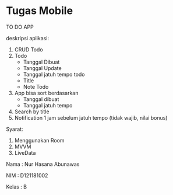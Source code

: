 # Tugas Mobile
TO DO APP

deskripsi aplikasi:
1. CRUD Todo
2. Todo
     - Tanggal Dibuat
     - Tanggal Update
     - Tanggal jatuh tempo todo
      - Title
      - Note Todo
3. App bisa sort berdasarkan
     - Tanggal dibuat
     - Tanggal jatuh tempo
4. Search by title
5. Notification 1 jam sebelum jatuh tempo (tidak wajib, nilai bonus)

Syarat:
1. Menggunakan Room
2. MVVM
3. LiveData





 Nama  :  Nur Hasana Abunawas
 
 NIM   :  D121181002
 
 Kelas :  B
